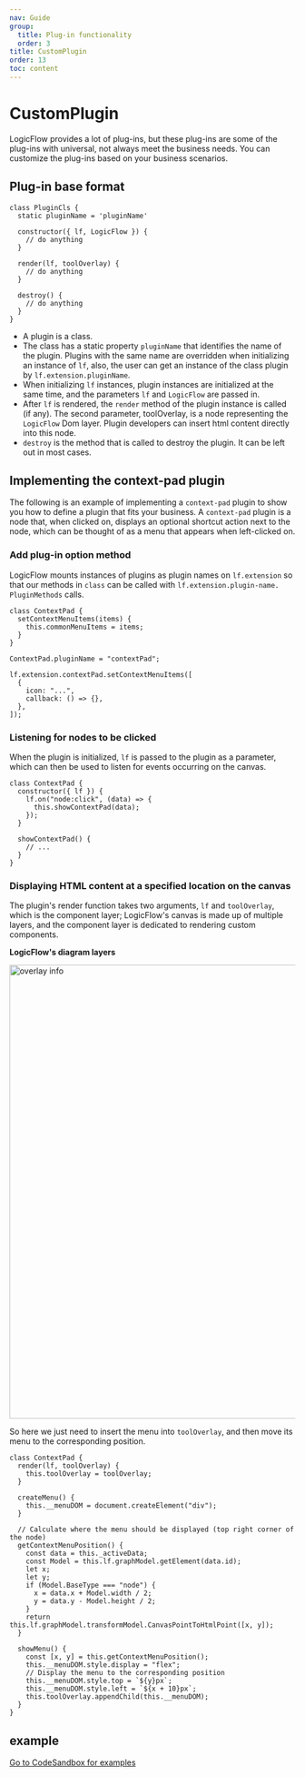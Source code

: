 ```yaml
---
nav: Guide
group:
  title: Plug-in functionality
  order: 3
title: CustomPlugin
order: 13
toc: content
---
```


# CustomPlugin

LogicFlow provides a lot of plug-ins, but these plug-ins are some of the plug-ins with universal,
not always meet the business needs. You can customize the plug-ins based on your business scenarios.

## Plug-in base format

```tsx | pure
class PluginCls {
  static pluginName = 'pluginName'

  constructor({ lf, LogicFlow }) {
    // do anything
  }

  render(lf, toolOverlay) {
    // do anything
  }

  destroy() {
    // do anything
  }
}
```

- A plugin is a class.
- The class has a static property `pluginName` that identifies the name of the plugin. Plugins with
  the same name are overridden when initializing an instance of `lf`, also, the user can get an
  instance of the class plugin by `lf.extension.pluginName`.
- When initializing `lf` instances, plugin instances are initialized at the same time, and the
  parameters `lf` and `LogicFlow` are passed in.
- After `lf` is rendered, the `render` method of the plugin instance is called (if any). The second
  parameter, toolOverlay, is a node representing the `LogicFlow` Dom layer. Plugin developers can
  insert html content directly into this node.
- `destroy` is the method that is called to destroy the plugin. It can be left out in most cases.

## Implementing the context-pad plugin

The following is an example of implementing a `context-pad` plugin to show you how to define a
plugin that fits your business. A `context-pad` plugin is a node that, when clicked on, displays an
optional shortcut action next to the node, which can be thought of as a menu that appears when
left-clicked on.

### Add plug-in option method

LogicFlow mounts instances of plugins as plugin names on `lf.extension` so that our methods
in `class` can be called with `lf.extension.plugin-name. PluginMethods` calls.

```tsx | pure
class ContextPad {
  setContextMenuItems(items) {
    this.commonMenuItems = items;
  }
}

ContextPad.pluginName = "contextPad";

lf.extension.contextPad.setContextMenuItems([
  {
    icon: "...",
    callback: () => {},
  },
]);
```

### Listening for nodes to be clicked

When the plugin is initialized, `lf` is passed to the plugin as a parameter, which can then be used
to listen for events occurring on the canvas.

```tsx | pure
class ContextPad {
  constructor({ lf }) {
    lf.on("node:click", (data) => {
      this.showContextPad(data);
    });
  }

  showContextPad() {
    // ...
  }
}
```

### Displaying HTML content at a specified location on the canvas

The plugin's render function takes two arguments, `lf` and `toolOverlay`, which is the component
layer; LogicFlow's canvas is made up of multiple layers, and the component layer is dedicated to
rendering custom components.

**LogicFlow's diagram layers**

<img src="../../../public/overlay.png" alt="overlay info" width="798">

So here we just need to insert the menu into `toolOverlay`, and then move its menu to the
corresponding position.

```tsx | pure
class ContextPad {
  render(lf, toolOverlay) {
    this.toolOverlay = toolOverlay;
  }

  createMenu() {
    this.__menuDOM = document.createElement("div");
  }

  // Calculate where the menu should be displayed (top right corner of the node)
  getContextMenuPosition() {
    const data = this._activeData;
    const Model = this.lf.graphModel.getElement(data.id);
    let x;
    let y;
    if (Model.BaseType === "node") {
      x = data.x + Model.width / 2;
      y = data.y - Model.height / 2;
    }
    return this.lf.graphModel.transformModel.CanvasPointToHtmlPoint([x, y]);
  }

  showMenu() {
    const [x, y] = this.getContextMenuPosition();
    this.__menuDOM.style.display = "flex";
    // Display the menu to the corresponding position
    this.__menuDOM.style.top = `${y}px`;
    this.__menuDOM.style.left = `${x + 10}px`;
    this.toolOverlay.appendChild(this.__menuDOM);
  }
}
```

## example

<a href="https://codesandbox.io/embed/logicflow-base22-rl301?fontsize=14&hidenavigation=1&theme=dark&view=preview" target="_blank"> Go to CodeSandbox for examples</a>
